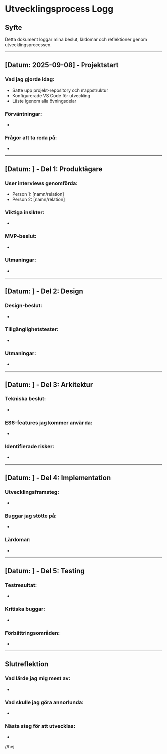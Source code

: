 # Utvecklingsprocess Logg

## Syfte
Detta dokument loggar mina beslut, lärdomar och reflektioner genom utvecklingsprocessen.

---

## [Datum: 2025-09-08] - Projektstart

### Vad jag gjorde idag:
- Satte upp projekt-repository och mappstruktur
- Konfigurerade VS Code för utveckling
- Läste igenom alla övningsdelar

### Förväntningar:
- 

### Frågor att ta reda på:
- 

---

## [Datum: ] - Del 1: Produktägare

### User interviews genomförda:
- Person 1: [namn/relation]
- Person 2: [namn/relation]

### Viktiga insikter:
- 

### MVP-beslut:
- 

### Utmaningar:
- 

---

## [Datum: ] - Del 2: Design

### Design-beslut:
- 

### Tillgänglighetstester:
- 

### Utmaningar:
- 

---

## [Datum: ] - Del 3: Arkitektur

### Tekniska beslut:
- 

### ES6-features jag kommer använda:
- 

### Identifierade risker:
- 

---

## [Datum: ] - Del 4: Implementation

### Utvecklingsframsteg:
- 

### Buggar jag stötte på:
- 

### Lärdomar:
- 

---

## [Datum: ] - Del 5: Testing

### Testresultat:
- 

### Kritiska buggar:
- 

### Förbättringsområden:
- 

---

## Slutreflektion

### Vad lärde jag mig mest av:
- 

### Vad skulle jag göra annorlunda:
- 

### Nästa steg för att utvecklas:
- 

//hej
